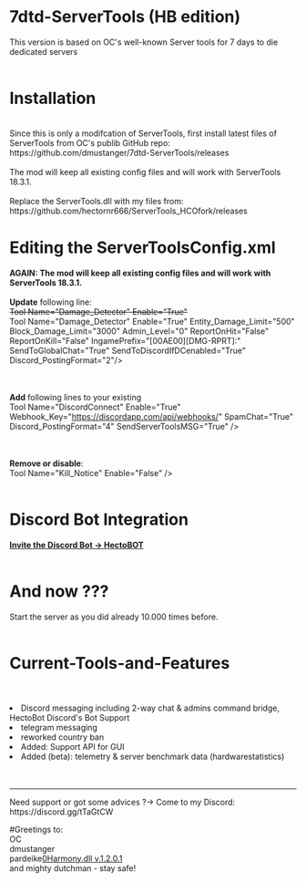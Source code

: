 # 7dtd-ServerTools (HB edition)
This version is based on OC's well-known Server tools for 7 days to die dedicated servers<br>
<br>
# Installation
<br>
Since this is only a modifcation of ServerTools, first install latest files of ServerTools from OC's publib GitHub repo: https://github.com/dmustanger/7dtd-ServerTools/releases <br>
<br>The mod will keep all existing config files and will work with ServerTools 18.3.1.<br>
<br>
Replace the ServerTools.dll with my files from:
https://github.com/hectornr666/ServerTools_HCOfork/releases
<br>
<h1>Editing the ServerToolsConfig.xml</h1>
<b>AGAIN: The mod will keep all existing config files and will work with ServerTools 18.3.1.</b>
<br><br><b>Update</b> following line:
<br><s>Tool Name="Damage_Detector" Enable="True"</s><br>
Tool Name="Damage_Detector" Enable="True" Entity_Damage_Limit="500" Block_Damage_Limit="3000" Admin_Level="0" ReportOnHit="False" ReportOnKill="False" IngamePrefix="[00AE00][DMG-RPRT]:" SendToGlobalChat="True" SendToDiscordIfDCenabled="True" Discord_PostingFormat="2"/>

<br><br><b>Add</b> following lines to your existing 
<br>
Tool Name="DiscordConnect" Enable="True" Webhook_Key="https://discordapp.com/api/webhooks/<KEY>" SpamChat="True" Discord_PostingFormat="4" SendServerToolsMSG="True" />

<br><br><b>Remove or disable</b>:
<br>Tool Name="Kill_Notice" Enable="False" />
<br>
<br>
# Discord Bot Integration
<b><a href="https://discordapp.com/oauth2/authorize?client_id=372686901972303872&permissions=0&scope=bot">Invite the Discord Bot -> HectoBOT</a></b>
<br>
<br>
# And now ???
Start the server as you did already 10.000 times before.<br>
<br>
# Current-Tools-and-Features
<br>
<br>
<li>Discord messaging including 2-way chat & admins command bridge, HectoBot Discord's Bot Support<br>
<li>telegram messaging<br>
<li>reworked country ban<br>
<li>Added: Support API for GUI<br>
<li>Added (beta): telemetry & server benchmark data (hardwarestatistics)<br>
<br> 
<br>
<hr>
 Need support or got some advices ?-> Come to my Discord: https://discord.gg/tTaGtCW
 
 #Greetings to:
 <br>OC
 <br>dmustanger
 <br>pardeike<a href="https://github.com/pardeike/Harmony/releases/tag/v1.2.0.1">0Harmony.dll v.1.2.0.1</a>
 <br>and mighty dutchman - stay safe!
 
